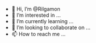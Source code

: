 - 👋 Hi, I’m @Rilgamon
- 👀 I’m interested in ...
- 🌱 I’m currently learning ...
- 💞️ I’m looking to collaborate on ...
- 📫 How to reach me ...

<!---
Rilgamon/Rilgamon is a ✨ special ✨ repository because its `README.md` (this file) appears on your GitHub profile.
You can click the Preview link to take a look at your changes.
--->
